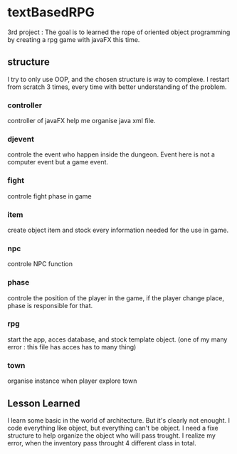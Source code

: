 # textBasedRPG
3rd project : The goal is to learned the rope of oriented object programming by 
creating a rpg game with javaFX this time.

## structure 
I try to only use OOP, and the chosen structure is way to complexe.
I restart from scratch 3 times, every time with better understanding of the problem.

### controller 
controller of javaFX help me organise java xml file.

### djevent 
controle the event who happen inside the dungeon.
Event here is not a computer event but a game event.

### fight 
controle fight phase in game

### item
create object item and stock every information needed for the use in game.

### npc 
controle NPC function 

### phase 
controle the position of the player in the game, if the player change place, phase is responsible for that.

### rpg 
start the app, acces database, and stock template object. (one of my many error : this file has acces has to many thing)

### town 
organise instance when player explore town


## Lesson Learned 

I learn some basic in the world of architecture.
But it's clearly not enought.
I code everything like object, but everything can't be object.
I need a fixe structure to help organize the object who will pass trought.
I realize my error, when the inventory pass throught 4 different class in total.

